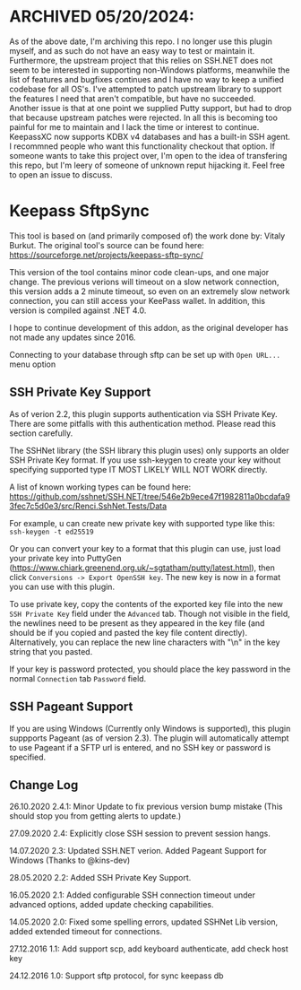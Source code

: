 
ARCHIVED 05/20/2024:
====================
As of the above date, I'm archiving this repo.  I no longer use this plugin myself, and as such do not have an easy way to test or maintain it.
Furthermore, the upstream project that this relies on SSH.NET does not seem to be interested in supporting non-Windows platforms, meanwhile the list of features and bugfixes continues
and I have no way to keep a unified codebase for all OS's.  I've attempted to patch upstream library to support the features I need that aren't compatible, but have no succeeded.  
Another issue is that at one point we supplied Putty support, but had to drop that because upstream patches were rejected.  In all this is becoming too painful for me to maintain
and I lack the time or interest to continue.  KeepassXC now supports KDBX v4 databases and has a built-in SSH agent.  I recommned people who want this functionality checkout that option.
If someone wants to take this project over, I'm open to the idea of transfering this repo, but I'm leery of someone of unknown reput hijacking it.  Feel free to open an issue to discuss.



Keepass SftpSync
================

This tool is based on (and primarily composed of) the work done by: Vitaly Burkut.
The original tool's source can be found here: https://sourceforge.net/projects/keepass-sftp-sync/

This version of the tool contains minor code clean-ups, and one major change.
The previous verions will timeout on a slow network connection, this version adds a 2 minute timeout, so even on an extremely slow network connection, you can still access your KeePass wallet.
In addition, this version is compiled against .NET 4.0.

I hope to continue development of this addon, as the original developer has not made any updates since 2016.

Connecting to your database through sftp can be set up with `Open URL...` menu option

SSH Private Key Support
-----------------------

As of verion 2.2, this plugin supports authentication via SSH Private Key. There are some pitfalls with this authentication method. Please read this section carefully.

The SSHNet library (the SSH library this plugin uses) only supports an older SSH Private Key format.  If you use ssh-keygen to create your key without specifying supported type IT MOST LIKELY WILL NOT WORK directly.

A list of known working types can be found here: https://github.com/sshnet/SSH.NET/tree/546e2b9ece47f1982811a0bcdafa93fec7c5d0e3/src/Renci.SshNet.Tests/Data

For example, u can create new private key with supported type like this: 
`ssh-keygen -t ed25519`

Or you can convert your key to a format that this plugin can use, just load your private key into PuttyGen (https://www.chiark.greenend.org.uk/~sgtatham/putty/latest.html), then click `Conversions -> Export OpenSSH key`. The new key is now in a format you can use with this plugin.

To use private key, copy the contents of the exported key file into the new `SSH Private Key` field under the `Advanced` tab. Though not visible in the field, the newlines need to be present as they appeared in the key file (and should be if you copied and pasted the key file content directly).  Alternatively, you can replace the new line characters with "\n" in the key string that you pasted.  

If your key is password protected, you should place the key password in the normal `Connection` tab `Password` field. 

SSH Pageant Support
-------------------

If you are using Windows (Currently only Windows is supported), this plugin suppports Pageant (as of version 2.3). The plugin will automatically attempt to use Pageant if a SFTP url is entered, and no SSH key or password is specified.

Change Log
--------------
26.10.2020  2.4.1: Minor Update to fix previous version bump mistake (This should stop you from getting alerts to update.)

27.09.2020  2.4: Explicitly close SSH session to prevent session hangs. 

14.07.2020  2.3: Updated SSH.NET verion.  Added Pageant Support for Windows (Thanks to @kins-dev)

28.05.2020	2.2: Added SSH Private Key Support.

16.05.2020  2.1: Added configurable SSH connection timeout under advanced options, added update checking capabilities.

14.05.2020  2.0: Fixed some spelling errors, updated SSHNet Lib version, added extended timeout for connections.

27.12.2016  1.1: Add support scp, add keyboard authenticate, add check host key

24.12.2016  1.0: Support sftp protocol, for sync keepass db

